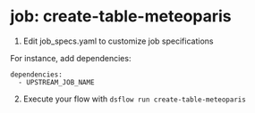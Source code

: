 # job: create-table-meteoparis

1) Edit job_specs.yaml to customize job specifications

For instance, add dependencies:
```
dependencies:
  - UPSTREAM_JOB_NAME
```

2) Execute your flow with `dsflow run create-table-meteoparis`
